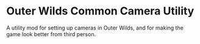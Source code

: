 # Outer Wilds Common Camera Utility

A utility mod for setting up cameras in Outer Wilds, and for making the game look better from third person.

